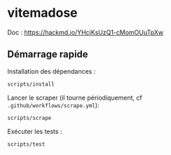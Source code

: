 # vitemadose

Doc : https://hackmd.io/YHcjKsUzQ1-cMomOUuTpXw

## Démarrage rapide

Installation des dépendances :

```bash
scripts/install
```

Lancer le scraper (il tourne périodiquement, cf `.github/workflows/scrape.yml`):

```bash
scripts/scrape
```

Exécuter les tests :

```bash
scripts/test
```
